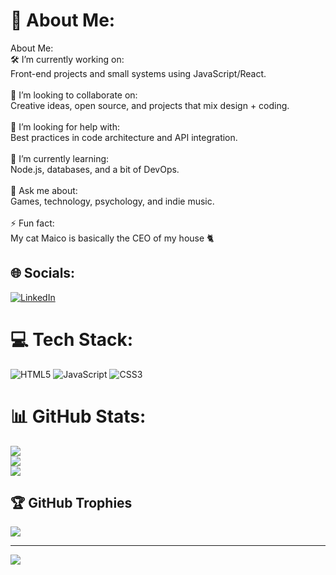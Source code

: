 # 💫 About Me:
About Me:<br>🛠️ I’m currently working on:<br>Front-end projects and small systems using JavaScript/React.<br><br>🤝 I’m looking to collaborate on:<br>Creative ideas, open source, and projects that mix design + coding.<br><br>🙌 I’m looking for help with:<br>Best practices in code architecture and API integration.<br><br>🌱 I’m currently learning:<br>Node.js, databases, and a bit of DevOps.<br><br>💬 Ask me about:<br>Games, technology, psychology, and indie music.<br><br>⚡ Fun fact:<br>My cat Maico is basically the CEO of my house 🐈


## 🌐 Socials:
[![LinkedIn](https://img.shields.io/badge/LinkedIn-%230077B5.svg?logo=linkedin&logoColor=white)](https://linkedin.com/in/https://www.linkedin.com/in/jaycosta18/) 

# 💻 Tech Stack:
![HTML5](https://img.shields.io/badge/html5-%23E34F26.svg?style=flat&logo=html5&logoColor=white) ![JavaScript](https://img.shields.io/badge/javascript-%23323330.svg?style=flat&logo=javascript&logoColor=%23F7DF1E) ![CSS3](https://img.shields.io/badge/css3-%231572B6.svg?style=flat&logo=css3&logoColor=white)
# 📊 GitHub Stats:
![](https://github-readme-stats.vercel.app/api?username=JayCost4&theme=dark&hide_border=false&include_all_commits=false&count_private=false)<br/>
![](https://nirzak-streak-stats.vercel.app/?user=JayCost4&theme=dark&hide_border=false)<br/>
![](https://github-readme-stats.vercel.app/api/top-langs/?username=JayCost4&theme=dark&hide_border=false&include_all_commits=false&count_private=false&layout=compact)

## 🏆 GitHub Trophies
![](https://github-profile-trophy.vercel.app/?username=JayCost4&theme=radical&no-frame=false&no-bg=true&margin-w=4)

---
[![](https://visitcount.itsvg.in/api?id=JayCost4&icon=0&color=0)](https://visitcount.itsvg.in)

<!-- Proudly created with GPRM ( https://gprm.itsvg.in ) -->
